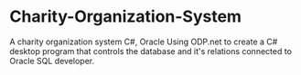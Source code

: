 # Charity-Organization-System
A charity organization system C#, Oracle
Using ODP.net to create a C# desktop program that controls the database and it's relations connected to Oracle SQL developer.
